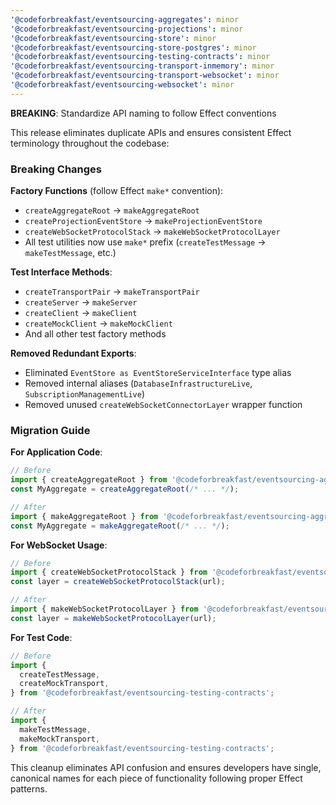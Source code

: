 ```yaml
---
'@codeforbreakfast/eventsourcing-aggregates': minor
'@codeforbreakfast/eventsourcing-projections': minor
'@codeforbreakfast/eventsourcing-store': minor
'@codeforbreakfast/eventsourcing-store-postgres': minor
'@codeforbreakfast/eventsourcing-testing-contracts': minor
'@codeforbreakfast/eventsourcing-transport-inmemory': minor
'@codeforbreakfast/eventsourcing-transport-websocket': minor
'@codeforbreakfast/eventsourcing-websocket': minor
---
```


**BREAKING**: Standardize API naming to follow Effect conventions

This release eliminates duplicate APIs and ensures consistent Effect terminology throughout the codebase:

### Breaking Changes

**Factory Functions** (follow Effect `make*` convention):

- `createAggregateRoot` → `makeAggregateRoot`
- `createProjectionEventStore` → `makeProjectionEventStore`
- `createWebSocketProtocolStack` → `makeWebSocketProtocolLayer`
- All test utilities now use `make*` prefix (`createTestMessage` → `makeTestMessage`, etc.)

**Test Interface Methods**:

- `createTransportPair` → `makeTransportPair`
- `createServer` → `makeServer`
- `createClient` → `makeClient`
- `createMockClient` → `makeMockClient`
- And all other test factory methods

**Removed Redundant Exports**:

- Eliminated `EventStore as EventStoreServiceInterface` type alias
- Removed internal aliases (`DatabaseInfrastructureLive`, `SubscriptionManagementLive`)
- Removed unused `createWebSocketConnectorLayer` wrapper function

### Migration Guide

**For Application Code**:

```typescript
// Before
import { createAggregateRoot } from '@codeforbreakfast/eventsourcing-aggregates';
const MyAggregate = createAggregateRoot(/* ... */);

// After
import { makeAggregateRoot } from '@codeforbreakfast/eventsourcing-aggregates';
const MyAggregate = makeAggregateRoot(/* ... */);
```

**For WebSocket Usage**:

```typescript
// Before
import { createWebSocketProtocolStack } from '@codeforbreakfast/eventsourcing-websocket';
const layer = createWebSocketProtocolStack(url);

// After
import { makeWebSocketProtocolLayer } from '@codeforbreakfast/eventsourcing-websocket';
const layer = makeWebSocketProtocolLayer(url);
```

**For Test Code**:

```typescript
// Before
import {
  createTestMessage,
  createMockTransport,
} from '@codeforbreakfast/eventsourcing-testing-contracts';

// After
import {
  makeTestMessage,
  makeMockTransport,
} from '@codeforbreakfast/eventsourcing-testing-contracts';
```

This cleanup eliminates API confusion and ensures developers have single, canonical names for each piece of functionality following proper Effect patterns.
